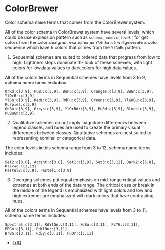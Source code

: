 # ColorBrewer

Color schema name terms that comes from the ColorBrewer system:

 All of the color schema in ColorBrewer system have several levels, which could be use expression 
 pattern such as ``schema_name:c[level]`` for get colors from the color designer, examples as 
 ``YlGnBu:c6`` will generate a color sequence which have 6 colors that comes from the ``YlGnBu`` 
 pattern.

 1. Sequential schemes are suited to ordered data that progress from low to high. Lightness steps 
 dominate the look of these schemes, with light colors for low data values to dark colors for 
 high data values. 

 All of the colors terms in Sequential schemes have levels from 3 to 9, schema name terms 
 includes:

 ```
 OrRd:c[3,9], PuBu:c[3,9], BuPu:c[3,9], Oranges:c[3,9], BuGn:c[3,9], YlOrBr:c[3,9]
 YlGn:c[3,9], Reds:c[3,9], RdPu:c[3,9], Greens:c[3,9], YlGnBu:c[3,9], Purples:c[3,9]
 GnBu:c[3,9], Greys:c[3,9], YlOrRd:c[3,9], PuRd:c[3,9], Blues:c[3,9], PuBuGn:c[3,9]
 ```

 2. Qualitative schemes do not imply magnitude differences between legend classes, and hues are used 
 to create the primary visual differences between classes. Qualitative schemes are best suited to 
 representing nominal or categorical data. 

 The color levels in this schema range from 3 to 12, schema name terms includes:

 ```
 Set2:c[3,8], Accent:c[3,8], Set1:c[3,9], Set3:c[3,12], Dark2:c[3,8], Paired:c[3,12]
 Pastel2:c[3,8], Pastel1:c[3,9]
 ```
 
 3. Diverging schemes put equal emphasis on mid-range critical values and extremes at both ends of 
 the data range. The critical class or break in the middle of the legend is emphasized with light 
 colors and low and high extremes are emphasized with dark colors that have contrasting hues.

 All of the colors terms in Sequential schemes have levels from 3 to 11, schema name terms 
 includes:

 ```
 Spectral:c[3,11], RdYlGn:c[3,11], RdBu:c[3,11], PiYG:c[3,11], PRGn:c[3,11], RdYlBu:c[3,11]
 BrBG:c[3,11], RdGy:c[3,11], PuOr:c[3,11]
 ```

+ [TrIQ](ColorBrewer/TrIQ.1) 
